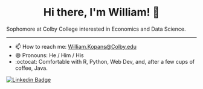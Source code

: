 <h1 align="center"> Hi there, I'm William! 👋 </h1>   
  <p> Sophomore at Colby College interested in Economics and Data Science.</p>
  
---

- 📫  How to reach me: William.Kopans@Colby.edu
- 😄  Pronouns: He / Him / His
- :octocat: Comfortable with R, Python, Web Dev, and, after a few cups of coffee, Java.





<!--- 
- 🔭  I’m currently working on building data analysis tools with Shiny (R Package).
- 👯 I’m looking to collaborate on ...
- 🤔 I’m looking for help with ...
- 💬 Ask me about ...
-->
[![Linkedin Badge](https://img.shields.io/badge/-WilliamKopans-blue?style=flat-square&logo=Linkedin&logoColor=white&link=https://www.linkedin.com/in/william-kopans/)](https://www.linkedin.com/in/william-kopans/)


<!--- 
In the future may want to emulate this:
https://github.com/jonocarroll
-->
